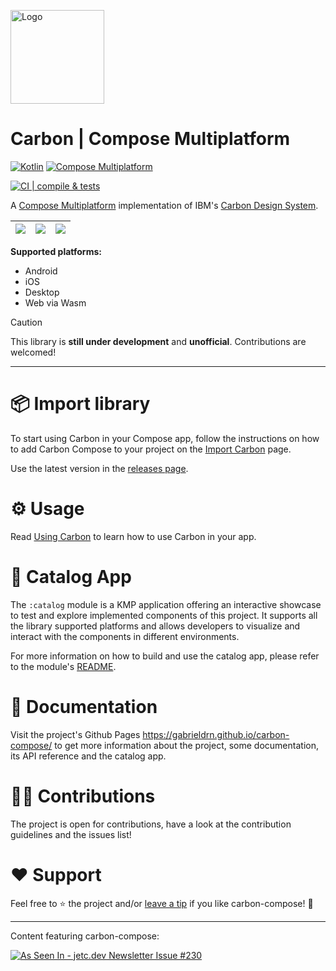 <p align="left">
  <picture>
    <source media="(prefers-color-scheme: dark)" srcset="https://github.com/user-attachments/assets/a0a20d5a-9f67-46ea-a68e-fe836b3a3d81">
    <source media="(prefers-color-scheme: light)" srcset="https://github.com/user-attachments/assets/cf499dee-c867-4613-96a8-c018bdb3f112">
    <img alt="Logo" src="https://github.com/user-attachments/assets/cf499dee-c867-4613-96a8-c018bdb3f112" width="150">
  </picture>
</p>

# Carbon | Compose Multiplatform

[![Kotlin](https://img.shields.io/badge/2.1.10-blue?logo=kotlin&logoColor=white&color=7F52FF)](http://kotlinlang.org)
[![Compose Multiplatform](https://img.shields.io/badge/1.7.3-green?logo=jetpackcompose&logoColor=white&color=4284F3)](https://github.com/JetBrains/compose-multiplatform)

[![CI | compile & tests](https://github.com/gabrieldrn/carbon-compose/actions/workflows/ci-lib-workflow.yml/badge.svg)](https://github.com/gabrieldrn/carbon-compose/actions/workflows/ci-lib-workflow.yml)

A [Compose Multiplatform](https://www.jetbrains.com/lp/compose-multiplatform/) implementation of IBM's [Carbon Design System](https://github.com/carbon-design-system/carbon).

![](https://github.com/user-attachments/assets/82d8c108-7e6b-4ef8-8e6c-cf1ecf7026d1) | ![](https://github.com/user-attachments/assets/5b80e6a9-7b5c-41b0-9bac-169e2f051954) | ![](https://github.com/user-attachments/assets/a1ba04d5-c728-4791-848f-9e26df38c346)
:--:|:--:|:--:

**Supported platforms:**
- Android
- iOS
- Desktop
- Web via Wasm

> [!CAUTION]
> This library is **still under development** and **unofficial**. Contributions are welcomed!


---

# 📦 Import library

To start using Carbon in your Compose app, follow the instructions on how to add Carbon Compose to
your project on the [Import Carbon](https://gabrieldrn.github.io/carbon-compose/getting-started/import-lib/) page.

Use the latest version in the [releases page](https://github.com/gabrieldrn/carbon-compose/releases).

# ⚙️ Usage

Read [Using Carbon](https://gabrieldrn.github.io/carbon-compose/getting-started/usage/) to learn how to use Carbon
in your app.

# 🤳 Catalog App

The `:catalog` module is a KMP application offering an interactive showcase to test and explore
implemented components of this project. It supports all the library supported platforms and allows
developers to visualize and interact with the components in different environments.

For more information on how to build and use the catalog app, please refer to the module's [README](catalog/README.md).

# 📖 Documentation

Visit the project's Github Pages https://gabrieldrn.github.io/carbon-compose/ to get more information about the
project, some documentation, its API reference and the catalog app.

# 🧑‍💻 Contributions

The project is open for contributions, have a look at the contribution guidelines and the issues list!

# ❤️ Support

Feel free to ⭐ the project and/or [leave a tip](https://github.com/sponsors/gabrieldrn) if you like carbon-compose! 🙂

---

Content featuring carbon-compose:

<a href="https://jetc.dev/issues/230.html"><img src="https://img.shields.io/badge/As_Seen_In-jetc.dev_Newsletter_Issue_%23230-blue?logo=Jetpack+Compose&amp;logoColor=white" alt="As Seen In - jetc.dev Newsletter Issue #230"></a>
